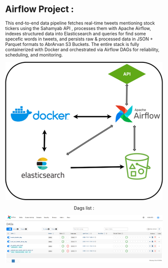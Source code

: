 # Airflow Project :

This end-to-end data pipeline fetches real-time tweets mentioning stock tickers using the Sahamyab API , processes them with Apache Airflow, indexes structured data into Elasticsearch and queries for find some specefic words in tweets, 
and persists raw & processed data in JSON + Parquet formats to AbrArvan S3 Buckets.
The entire stack is fully containerized with Docker and orchestrated via Airflow DAGs for reliability, scheduling, and monitoring.
<div style="text-align: center;">
  <img src="images/mainDiagram.png" alt="diagram" style="max-width: 100%; height: auto;" />
  <p></p>
  <p></p>
  Dags list :
  <p></p>
  <img src="images/airflow dags.png" alt="dags" style="max-width: 100%; height: auto;" />
    
</div>

